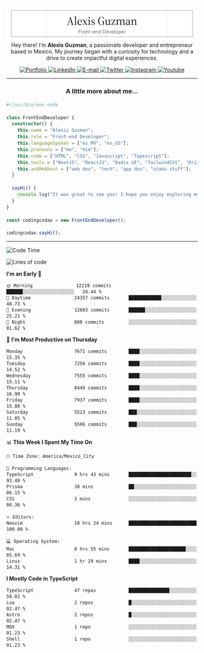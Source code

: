 <img align='right' src="./Banner.png" width="" />
<p align='center'>Hey there! I’m <strong>Alexis Guzman</strong>, a passionate developer and entrepreneur based in Mexico. My journey began with a curiosity for technology and a drive to create impactful digital experiences.</p>

<div align='center'>
  <a href='https://www.codingcodax.dev' target='_blank'>
    <img alt='Portfolio' src='https://img.shields.io/badge/Portfolio-black?logo=vercel&style=flat-square'>
  </a>
  <a href='https://linkedin.com/in/codingcodax' target='_blank'>
    <img alt='LinkedIn' src='https://img.shields.io/badge/LinkedIn-black?logo=LinkedIn&style=flat-square'>
  </a>
  <a href='mailto:hello@codingcodax.com' target='_blank'>
    <img alt='E-mail' src='https://img.shields.io/badge/Email-black?logo=Gmail&style=flat-square'>
  </a>
  <a href='https://x.com/codingcodax' target='_blank'>
    <img alt='Twitter' src='https://img.shields.io/badge/X-black?logo=X&style=flat-square'>
  </a>
  <a href='https://www.instagram.com/codingcodax' target='_blank'>
    <img alt='Instagram' src='https://img.shields.io/badge/Instagram-black?logo=Instagram&style=flat-square'>
  </a>
  <a href='https://www.youtube.com/@codingcodax' target='_blank'>
    <img alt='Youtube' src='https://img.shields.io/badge/YouTube-black?logo=Youtube&style=flat-square'>
  </a>
</div>


---

<h3 align='center'>A little more about me...</h3>

```typescript
#!/usr/bin/env node

class FrontEndDeveloper {
  constructor() {
    this.name = "Alexis Guzman";
    this.role = "Front-end Developer";
    this.languageSpoken = ["es_MX", "en_US"];
    this.pronouns = ["He", "Him"];
    this.code = ["HTML", "CSS", "Javascript", "Typescript"];
    this.tools = ["NextJS", "ReactJS", "Radix UI", "TailwindCSS", "Drizzle", "tRPC"];
    this.askMeAbout = ["web dev", "tech", "app dev", "otaku stuff"];
  }

  sayHi() {
    console.log("It was great to see you! I hope you enjoy exploring my work.");
  }
}

const codingcodax = new FrontEndDeveloper();

codingcodax.sayHi();
```

---

<!--START_SECTION:waka-->
![Code Time](http://img.shields.io/badge/Code%20Time-3%2C828%20hrs%2016%20mins-blue)

![Lines of code](https://img.shields.io/badge/From%20Hello%20World%20I%27ve%20Written-9.9%20million%20lines%20of%20code-blue)

**I'm an Early 🐤** 

```text
🌞 Morning                12219 commits       ██████░░░░░░░░░░░░░░░░░░░   24.44 % 
🌆 Daytime                24357 commits       ████████████░░░░░░░░░░░░░   48.73 % 
🌃 Evening                12603 commits       ██████░░░░░░░░░░░░░░░░░░░   25.21 % 
🌙 Night                  808 commits         ░░░░░░░░░░░░░░░░░░░░░░░░░   01.62 % 
```
📅 **I'm Most Productive on Thursday** 

```text
Monday                   7671 commits        ████░░░░░░░░░░░░░░░░░░░░░   15.35 % 
Tuesday                  7256 commits        ████░░░░░░░░░░░░░░░░░░░░░   14.52 % 
Wednesday                7555 commits        ████░░░░░░░░░░░░░░░░░░░░░   15.11 % 
Thursday                 8449 commits        ████░░░░░░░░░░░░░░░░░░░░░   16.90 % 
Friday                   7937 commits        ████░░░░░░░░░░░░░░░░░░░░░   15.88 % 
Saturday                 5523 commits        ███░░░░░░░░░░░░░░░░░░░░░░   11.05 % 
Sunday                   5596 commits        ███░░░░░░░░░░░░░░░░░░░░░░   11.19 % 
```


📊 **This Week I Spent My Time On** 

```text
🕑︎ Time Zone: America/Mexico_City

💬 Programming Languages: 
TypeScript               9 hrs 43 mins       ███████████████████████░░   93.49 % 
Prisma                   38 mins             ██░░░░░░░░░░░░░░░░░░░░░░░   06.15 % 
CSS                      2 mins              ░░░░░░░░░░░░░░░░░░░░░░░░░   00.36 % 

🔥 Editors: 
Neovim                   10 hrs 24 mins      █████████████████████████   100.00 % 

💻 Operating System: 
Mac                      8 hrs 55 mins       █████████████████████░░░░   85.69 % 
Linux                    1 hr 29 mins        ████░░░░░░░░░░░░░░░░░░░░░   14.31 % 
```

**I Mostly Code in TypeScript** 

```text
TypeScript               47 repos            ███████████████░░░░░░░░░░   58.02 % 
Lua                      2 repos             █░░░░░░░░░░░░░░░░░░░░░░░░   02.47 % 
Astro                    2 repos             █░░░░░░░░░░░░░░░░░░░░░░░░   02.47 % 
MDX                      1 repo              ░░░░░░░░░░░░░░░░░░░░░░░░░   01.23 % 
Shell                    1 repo              ░░░░░░░░░░░░░░░░░░░░░░░░░   01.23 % 
```




<!--END_SECTION:waka-->
